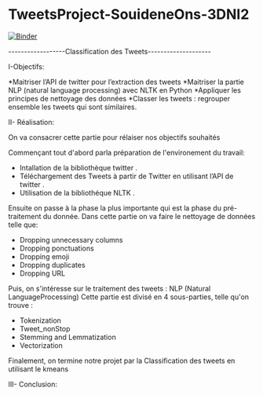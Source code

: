 # TweetsProject-SouideneOns-3DNI2

[![Binder](https://mybinder.org/badge_logo.svg)](https://mybinder.org/v2/gh/SouideneOns/TweetsProject-SouideneOns-3DNI2/main)

------------------Classification des Tweets--------------------

I-Objectifs:

*Maitriser l’API de twitter pour l’extraction des tweets
*Maitriser la partie NLP (natural language processing) avec NLTK en Python
*Appliquer les principes de nettoyage des données
*Classer les tweets : regrouper ensemble les tweets qui sont similaires. 



II- Réalisation:

On va consacrer cette partie pour rélaiser nos objectifs souhaités 

Commençant tout d'abord parla préparation de l'environement du travail: 
  - Intallation de la bibliothèque twitter .
  - Téléchargement des Tweets à partir de Twitter en utilisant l’API de twitter .
  - Utilisation de la bibliothéque NLTK .
  
 Ensuite on passe à la phase la plus importante qui est la phase du pré-traitement du donnée.
 Dans cette partie on va faire le nettoyage de données telle que:
  - Dropping unnecessary columns 
  - Dropping ponctuations 
  - Dropping emoji 
  - Dropping duplicates 
  - Dropping URL
  
 Puis, on s'intéresse sur le traitement des tweets : NLP (Natural LanguageProcessing)
 Cette partie est divisé en 4 sous-parties, telle qu'on trouve :
  - Tokenization
  - Tweet_nonStop 
  - Stemming and Lemmatization 
  - Vectorization
 
 Finalement, on termine notre projet par la Classification des tweets en utilisant le kmeans 
 
 

III- Conclusion:

